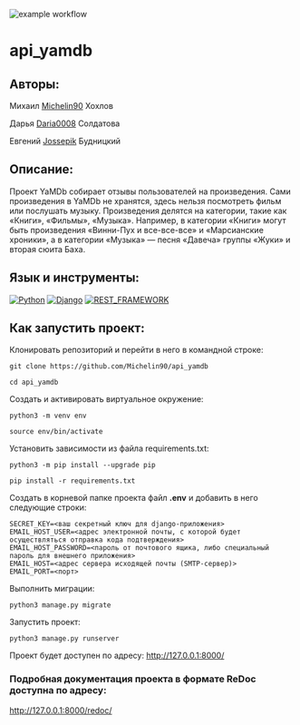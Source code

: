 ![example workflow](https://github.com/Michelin90/api_yamdb/actions/workflows/main.yml/badge.svg?style=for-the-badge)
# api_yamdb

## Авторы:
Михаил [Michelin90](https://github.com/Michelin90) Хохлов

Дарья [Daria0008](https://github.com/Daria0008) Солдатова

Евгений [Jossepik](https://github.com/Jossepik) Будницкий 

## Описание:
Проект YaMDb собирает отзывы пользователей на произведения. 
Сами произведения в YaMDb не хранятся, здесь нельзя посмотреть 
фильм или послушать музыку.
Произведения делятся на категории, такие как «Книги», «Фильмы», 
«Музыка». Например, в категории «Книги» могут быть произведения 
«Винни-Пух и все-все-все» и «Марсианские хроники», а в категории 
«Музыка» — песня «Давеча» группы «Жуки» и вторая сюита Баха.

## Язык и инструменты:
[![Python](https://img.shields.io/badge/Python-3.9-blue?style=for-the-badge&logo=python)](https://www.python.org/)
[![Django](https://img.shields.io/badge/Django-3.2-blue?style=for-the-badge&logo=django)](https://www.djangoproject.com/)
[![REST_FRAMEWORK](https://img.shields.io/badge/Django_REST_framework-3.12-blue?style=for-the-badge&logo=django)](https://www.django-rest-framework.org/)

## Как запустить проект:

Клонировать репозиторий и перейти в него в командной строке:

```
git clone https://github.com/Michelin90/api_yamdb
```

```
cd api_yamdb
```

Cоздать и активировать виртуальное окружение:

```
python3 -m venv env
```

```
source env/bin/activate
```

Установить зависимости из файла requirements.txt:

```
python3 -m pip install --upgrade pip
```

```
pip install -r requirements.txt
```

Создать в корневой папке проекта файл **.env** и добавить в него следующие строки:
```
SECRET_KEY=<ваш секретный ключ для django-приложения>
EMAIL_HOST_USER=<адрес электронной почты, с которой будет осуществляться отправка кода подтверждения>
EMAIL_HOST_PASSWORD=<пароль от почтового ящика, либо специальный пароль для внешнего приложения>
EMAIL_HOST=<адрес сервера исходящей почты (SMTP-сервер)>
EMAIL_PORT=<порт>
```

Выполнить миграции:

```
python3 manage.py migrate
```

Запустить проект:

```
python3 manage.py runserver
```
Проект будет доступен по адресу: http://127.0.0.1:8000/

### Подробная документация  проекта в формате ReDoc доступна по адресу:
http://127.0.0.1:8000/redoc/